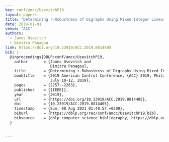 ```yaml
---
key: conf/amcc/UsevitchP19
layout: papers
title: "Determining r-Robustness of Digraphs Using Mixed Integer Linear Programming."
date: 2019-01-01
venue: "ACC"
authors:
  - James Usevitch
  - Dimitra Panagou
link: https://doi.org/10.23919/ACC.2019.8814405
bib: |-
  @inproceedings{DBLP:conf/amcc/UsevitchP19,
    author       = {James Usevitch and
                    Dimitra Panagou},
    title        = {Determining r-Robustness of Digraphs Using Mixed Integer Linear Programming},
    booktitle    = {2019 American Control Conference, {ACC} 2019, Philadelphia, PA, USA,
                    July 10-12, 2019},
    pages        = {2257--2263},
    publisher    = {{IEEE}},
    year         = {2019},
    url          = {https://doi.org/10.23919/ACC.2019.8814405},
    doi          = {10.23919/ACC.2019.8814405},
    timestamp    = {Sun, 08 Aug 2021 01:40:57 +0200},
    biburl       = {https://dblp.org/rec/conf/amcc/UsevitchP19.bib},
    bibsource    = {dblp computer science bibliography, https://dblp.org}
  }


---
```

